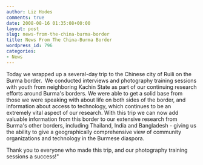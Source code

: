 ```yaml
---
author: Liz Hodes
comments: true
date: 2008-08-16 01:35:08+00:00
layout: post
slug: news-from-the-china-burma-border
title: News From The China-Burma Border
wordpress_id: 796
categories:
- News
---
```


Today we wrapped up a several-day trip to the Chinese city of Ruili on the Burma border.  We conducted interviews and photography training sessions with youth from neighboring Kachin State as part of our continuing research efforts around Burma's borders. We were able to get a solid base from those we were speaking with about life on both sides of the border, and information about access to technology, which continues to be an extremely vital aspect of our research. With this trip we can now add valuable information from this border to our extensive research from Burma's other borders, including Thailand, India and Bangladesh - giving us the ability to give a geographically comprehensive view of community organizations and technology in the Burmese diaspora.

Thank you to everyone who made this trip, and our photography training sessions a success!"
